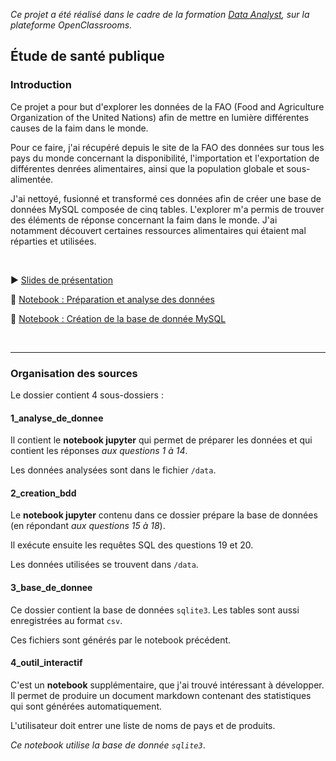 *Ce projet a été réalisé dans le cadre de la formation [Data Analyst](https://openclassrooms.com/fr/paths/65-data-analyst), sur la plateforme OpenClassrooms.*

## Étude de santé publique

### Introduction

Ce projet a pour but d'explorer les données de la FAO (Food and Agriculture Organization of the United Nations) afin de mettre en lumière différentes causes de la faim dans le monde.

Pour ce faire, j'ai récupéré depuis le site de la FAO des données sur tous les pays du monde concernant la disponibilité, l'importation et l'exportation de différentes denrées alimentaires, ainsi que la population globale et sous-alimentée.

J'ai nettoyé, fusionné et transformé ces données afin de créer une base de données MySQL composée de cinq tables. L'explorer m'a permis de trouver des éléments de réponse concernant la faim dans le monde.
J'ai notamment découvert certaines ressources alimentaires qui étaient mal réparties et utilisées.

<br />

:arrow_forward: [Slides de présentation](présentation.pdf)

:notebook: [Notebook : Préparation et analyse des données](1_analyse_de_donnee/analyse_donnee.ipynb)

:notebook: [Notebook : Création de la base de donnée MySQL](/2_creation_bdd/creation_bdd.ipynb)

<br />

-----------------------------------------

### Organisation des sources

Le dossier contient 4 sous-dossiers :

#### 1_analyse_de_donnee

Il contient le **notebook jupyter** qui permet de préparer les données et qui contient les réponses *aux questions 1 à 14*.

Les données analysées sont dans le fichier `/data`.

#### 2_creation_bdd

Le **notebook jupyter** contenu dans ce dossier prépare la base de données (en répondant *aux questions 15 à 18*).

Il exécute ensuite les requêtes SQL des questions 19 et 20.

Les données utilisées se trouvent dans `/data`.

#### 3_base_de_donnee

Ce dossier contient la base de données `sqlite3`. Les tables sont aussi enregistrées au format `csv`.

Ces fichiers sont générés par le notebook précédent.

#### 4_outil_interactif

C'est un **notebook** supplémentaire, que j'ai trouvé intéressant à développer. Il permet de produire un document markdown contenant des statistiques qui sont générées automatiquement. 

L'utilisateur doit entrer une liste de noms de pays et de produits.

*Ce notebook utilise la base de donnée `sqlite3`*.

